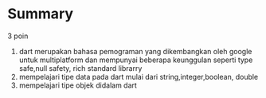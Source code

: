 # Summary

3 poin 

1. dart merupakan bahasa pemograman yang dikembangkan oleh google untuk multiplatform dan mempunyai beberapa keunggulan seperti type safe,null safety, rich standard librarry 
2. mempelajari tipe data pada dart mulai dari string,integer,boolean, double
3. mempelajari tipe objek didalam dart 